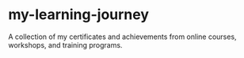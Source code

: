 # my-learning-journey
A collection of my certificates and achievements from online courses, workshops, and training programs.
